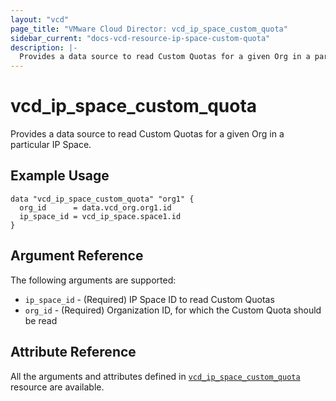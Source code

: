 ```yaml
---
layout: "vcd"
page_title: "VMware Cloud Director: vcd_ip_space_custom_quota"
sidebar_current: "docs-vcd-resource-ip-space-custom-quota"
description: |-
  Provides a data source to read Custom Quotas for a given Org in a particular IP Space.
---
```


# vcd\_ip\_space\_custom\_quota

Provides a data source to read Custom Quotas for a given Org in a particular IP Space.

## Example Usage

```hcl
data "vcd_ip_space_custom_quota" "org1" {
  org_id      = data.vcd_org.org1.id
  ip_space_id = vcd_ip_space.space1.id
}
```

## Argument Reference

The following arguments are supported:

* `ip_space_id` - (Required) IP Space ID to read Custom Quotas
* `org_id` - (Required) Organization ID, for which the Custom Quota should be read

## Attribute Reference

All the arguments and attributes defined in
[`vcd_ip_space_custom_quota`](/providers/vmware/vcd/latest/docs/resources/ip_space_custom_quota)
resource are available.
